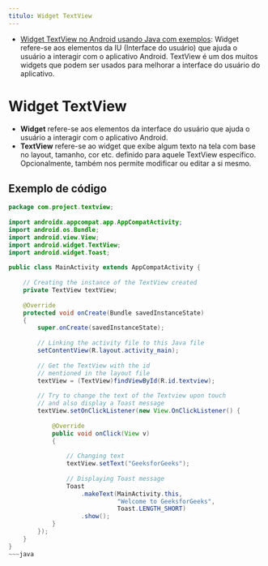 ```yaml
---
titulo: Widget TextView
---
```

- [Widget TextView no Android usando Java com exemplos](https://acervolima.com/widget-textview-no-android-usando-java-com-exemplos/): Widget refere-se aos elementos da IU (Interface do usuário) que ajuda o usuário a interagir com o aplicativo Android. TextView é um dos muitos widgets que podem ser usados ​​para melhorar a interface do usuário do aplicativo.

# Widget TextView

- **Widget** refere-se aos elementos da interface do usuário que ajuda o usuário a interagir com o aplicativo Android.
- **TextView** refere-se ao widget que exibe algum texto na tela com base no layout, tamanho, cor etc. definido para aquele TextView específico. Opcionalmente, também nos permite modificar ou editar a si mesmo.

## Exemplo de código

~~~java
package com.project.textview;
  
import androidx.appcompat.app.AppCompatActivity;
import android.os.Bundle;
import android.view.View;
import android.widget.TextView;
import android.widget.Toast;
  
public class MainActivity extends AppCompatActivity {
  
    // Creating the instance of the TextView created
    private TextView textView;
  
    @Override
    protected void onCreate(Bundle savedInstanceState)
    {
        super.onCreate(savedInstanceState);
  
        // Linking the activity file to this Java file
        setContentView(R.layout.activity_main);
  
        // Get the TextView with the id
        // mentioned in the layout file
        textView = (TextView)findViewById(R.id.textview);
  
        // Try to change the text of the Textview upon touch
        // and also display a Toast message
        textView.setOnClickListener(new View.OnClickListener() {
  
            @Override
            public void onClick(View v)
            {
  
                // Changing text
                textView.setText("GeeksforGeeks");
  
                // Displaying Toast message
                Toast
                    .makeText(MainActivity.this,
                              "Welcome to GeeksforGeeks",
                              Toast.LENGTH_SHORT)
                    .show();
            }
        });
    }
}
~~~java
